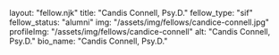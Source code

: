 layout: "fellow.njk"
title: "Candis Connell, Psy.D."
fellow_type: "sif"
fellow_status: "alumni"
img: "/assets/img/fellows/candice-connell.jpg"
profileImg: "/assets/img/fellows/candice-connell"
alt: "Candis Connell, Psy.D."
bio_name: "Candis Connell, Psy.D."